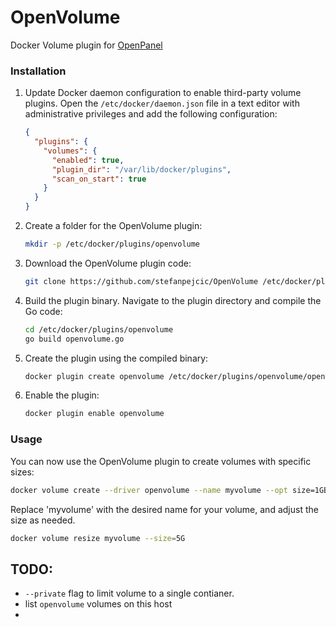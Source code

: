 # OpenVolume
Docker Volume plugin for [OpenPanel](https://openpanel.co)


### Installation

1. Update Docker daemon configuration to enable third-party volume plugins. Open the `/etc/docker/daemon.json` file in a text editor with administrative privileges and add the following configuration:

    ```json
    {
      "plugins": {
        "volumes": {
          "enabled": true,
          "plugin_dir": "/var/lib/docker/plugins",
          "scan_on_start": true
        }
      }
    }
    ```

2. Create a folder for the OpenVolume plugin:

    ```bash
    mkdir -p /etc/docker/plugins/openvolume
    ```

3. Download the OpenVolume plugin code:

    ```bash
    git clone https://github.com/stefanpejcic/OpenVolume /etc/docker/plugins/openvolume
    ```

4. Build the plugin binary. Navigate to the plugin directory and compile the Go code:

    ```bash
    cd /etc/docker/plugins/openvolume
    go build openvolume.go
    ```

5. Create the plugin using the compiled binary:

    ```bash
    docker plugin create openvolume /etc/docker/plugins/openvolume/openvolume
    ```

6. Enable the plugin:

    ```bash
    docker plugin enable openvolume
    ```

### Usage

You can now use the OpenVolume plugin to create volumes with specific sizes:


```bash
docker volume create --driver openvolume --name myvolume --opt size=1GB
```

Replace 'myvolume' with the desired name for your volume, and adjust the size as needed.


```bash
docker volume resize myvolume --size=5G
```


## TODO:
- `--private` flag to limit volume to a single contianer.
- list `openvolume` volumes on this host
- 

